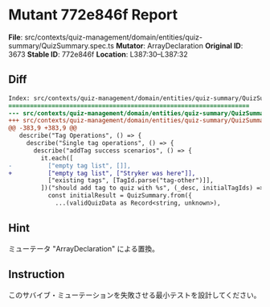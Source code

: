 # Mutant 772e846f Report

**File**: src/contexts/quiz-management/domain/entities/quiz-summary/QuizSummary.spec.ts
**Mutator**: ArrayDeclaration
**Original ID**: 3673
**Stable ID**: 772e846f
**Location**: L387:30–L387:32

## Diff

```diff
Index: src/contexts/quiz-management/domain/entities/quiz-summary/QuizSummary.spec.ts
===================================================================
--- src/contexts/quiz-management/domain/entities/quiz-summary/QuizSummary.spec.ts	original
+++ src/contexts/quiz-management/domain/entities/quiz-summary/QuizSummary.spec.ts	mutated #3673
@@ -383,9 +383,9 @@
   describe("Tag Operations", () => {
     describe("Single tag operations", () => {
       describe("addTag success scenarios", () => {
         it.each([
-          ["empty tag list", []],
+          ["empty tag list", ["Stryker was here"]],
           ["existing tags", [TagId.parse("tag-other")]],
         ])("should add tag to quiz with %s", (_desc, initialTagIds) => {
           const initialResult = QuizSummary.from({
             ...(validQuizData as Record<string, unknown>),
```

## Hint

ミューテータ "ArrayDeclaration" による置換。

## Instruction

このサバイブ・ミューテーションを失敗させる最小テストを設計してください。
